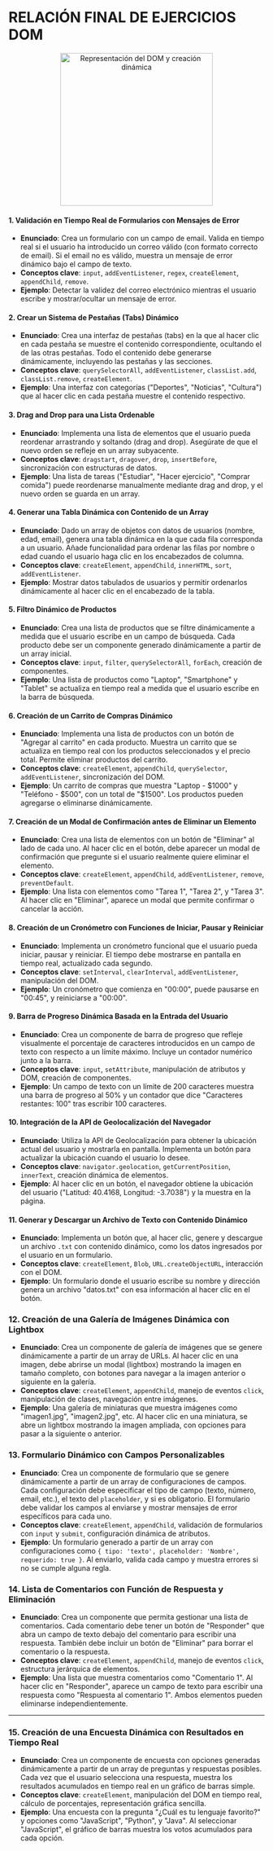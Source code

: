 # **RELACIÓN FINAL DE EJERCICIOS DOM**

<center>
  <img src="dom2.webp" alt="Representación del DOM y creación dinámica" width="300">
</center>

#### **1. Validación en Tiempo Real de Formularios con Mensajes de Error**

- **Enunciado**: Crea un formulario con un campo de email. Valida en tiempo real si el usuario ha introducido un correo válido (con formato correcto de email). Si el email no es válido, muestra un mensaje de error dinámico bajo el campo de texto.
- **Conceptos clave**: `input`, `addEventListener`, `regex`, `createElement`, `appendChild`, `remove`.
- **Ejemplo**: Detectar la validez del correo electrónico mientras el usuario escribe y mostrar/ocultar un mensaje de error.

#### **2. Crear un Sistema de Pestañas (Tabs) Dinámico**

- **Enunciado**: Crea una interfaz de pestañas (tabs) en la que al hacer clic en cada pestaña se muestre el contenido correspondiente, ocultando el de las otras pestañas. Todo el contenido debe generarse dinámicamente, incluyendo las pestañas y las secciones.
- **Conceptos clave**: `querySelectorAll`, `addEventListener`, `classList.add`, `classList.remove`, `createElement`.
- **Ejemplo**: Una interfaz con categorías ("Deportes", "Noticias", "Cultura") que al hacer clic en cada pestaña muestre el contenido respectivo.

#### **3. Drag and Drop para una Lista Ordenable**

- **Enunciado**: Implementa una lista de elementos que el usuario pueda reordenar arrastrando y soltando (drag and drop). Asegúrate de que el nuevo orden se refleje en un array subyacente.
- **Conceptos clave**: `dragstart`, `dragover`, `drop`, `insertBefore`, sincronización con estructuras de datos.
- **Ejemplo**: Una lista de tareas ("Estudiar", "Hacer ejercicio", "Comprar comida") puede reordenarse manualmente mediante drag and drop, y el nuevo orden se guarda en un array.

#### **4. Generar una Tabla Dinámica con Contenido de un Array**

- **Enunciado**: Dado un array de objetos con datos de usuarios (nombre, edad, email), genera una tabla dinámica en la que cada fila corresponda a un usuario. Añade funcionalidad para ordenar las filas por nombre o edad cuando el usuario haga clic en los encabezados de columna.
- **Conceptos clave**: `createElement`, `appendChild`, `innerHTML`, `sort`, `addEventListener`.
- **Ejemplo**: Mostrar datos tabulados de usuarios y permitir ordenarlos dinámicamente al hacer clic en el encabezado de la tabla.

#### **5. Filtro Dinámico de Productos**

- **Enunciado**: Crea una lista de productos que se filtre dinámicamente a medida que el usuario escribe en un campo de búsqueda. Cada producto debe ser un componente generado dinámicamente a partir de un array inicial.
- **Conceptos clave**: `input`, `filter`, `querySelectorAll`, `forEach`, creación de componentes.
- **Ejemplo**: Una lista de productos como "Laptop", "Smartphone" y "Tablet" se actualiza en tiempo real a medida que el usuario escribe en la barra de búsqueda.

#### **6. Creación de un Carrito de Compras Dinámico**

- **Enunciado**: Implementa una lista de productos con un botón de "Agregar al carrito" en cada producto. Muestra un carrito que se actualiza en tiempo real con los productos seleccionados y el precio total. Permite eliminar productos del carrito.
- **Conceptos clave**: `createElement`, `appendChild`, `querySelector`, `addEventListener`, sincronización del DOM.
- **Ejemplo**: Un carrito de compras que muestra "Laptop - $1000" y "Teléfono - $500", con un total de "$1500". Los productos pueden agregarse o eliminarse dinámicamente.

#### **7. Creación de un Modal de Confirmación antes de Eliminar un Elemento**

- **Enunciado**: Crea una lista de elementos con un botón de "Eliminar" al lado de cada uno. Al hacer clic en el botón, debe aparecer un modal de confirmación que pregunte si el usuario realmente quiere eliminar el elemento.
- **Conceptos clave**: `createElement`, `appendChild`, `addEventListener`, `remove`, `preventDefault`.
- **Ejemplo**: Una lista con elementos como "Tarea 1", "Tarea 2", y "Tarea 3". Al hacer clic en "Eliminar", aparece un modal que permite confirmar o cancelar la acción.

#### **8. Creación de un Cronómetro con Funciones de Iniciar, Pausar y Reiniciar**

- **Enunciado**: Implementa un cronómetro funcional que el usuario pueda iniciar, pausar y reiniciar. El tiempo debe mostrarse en pantalla en tiempo real, actualizado cada segundo.
- **Conceptos clave**: `setInterval`, `clearInterval`, `addEventListener`, manipulación del DOM.
- **Ejemplo**: Un cronómetro que comienza en "00:00", puede pausarse en "00:45", y reiniciarse a "00:00".

#### **9. Barra de Progreso Dinámica Basada en la Entrada del Usuario**

- **Enunciado**: Crea un componente de barra de progreso que refleje visualmente el porcentaje de caracteres introducidos en un campo de texto con respecto a un límite máximo. Incluye un contador numérico junto a la barra.
- **Conceptos clave**: `input`, `setAttribute`, manipulación de atributos y DOM, creación de componentes.
- **Ejemplo**: Un campo de texto con un límite de 200 caracteres muestra una barra de progreso al 50% y un contador que dice "Caracteres restantes: 100" tras escribir 100 caracteres.

#### **10. Integración de la API de Geolocalización del Navegador**

- **Enunciado**: Utiliza la API de Geolocalización para obtener la ubicación actual del usuario y mostrarla en pantalla. Implementa un botón para actualizar la ubicación cuando el usuario lo desee.
- **Conceptos clave**: `navigator.geolocation`, `getCurrentPosition`, `innerText`, creación dinámica de elementos.
- **Ejemplo**: Al hacer clic en un botón, el navegador obtiene la ubicación del usuario ("Latitud: 40.4168, Longitud: -3.7038") y la muestra en la página.

#### **11. Generar y Descargar un Archivo de Texto con Contenido Dinámico**

- **Enunciado**: Implementa un botón que, al hacer clic, genere y descargue un archivo `.txt` con contenido dinámico, como los datos ingresados por el usuario en un formulario.
- **Conceptos clave**: `createElement`, `Blob`, `URL.createObjectURL`, interacción con el DOM.
- **Ejemplo**: Un formulario donde el usuario escribe su nombre y dirección genera un archivo "datos.txt" con esa información al hacer clic en el botón.

### **12. Creación de una Galería de Imágenes Dinámica con Lightbox**

- **Enunciado**: Crea un componente de galería de imágenes que se genere dinámicamente a partir de un array de URLs. Al hacer clic en una imagen, debe abrirse un modal (lightbox) mostrando la imagen en tamaño completo, con botones para navegar a la imagen anterior o siguiente en la galería.
- **Conceptos clave**: `createElement`, `appendChild`, manejo de eventos `click`, manipulación de clases, navegación entre imágenes.
- **Ejemplo**: Una galería de miniaturas que muestra imágenes como "imagen1.jpg", "imagen2.jpg", etc. Al hacer clic en una miniatura, se abre un lightbox mostrando la imagen ampliada, con opciones para pasar a la siguiente o anterior.

### **13. Formulario Dinámico con Campos Personalizables**

- **Enunciado**: Crea un componente de formulario que se genere dinámicamente a partir de un array de configuraciones de campos. Cada configuración debe especificar el tipo de campo (texto, número, email, etc.), el texto del `placeholder`, y si es obligatorio. El formulario debe validar los campos al enviarse y mostrar mensajes de error específicos para cada uno.
- **Conceptos clave**: `createElement`, `appendChild`, validación de formularios con `input` y `submit`, configuración dinámica de atributos.
- **Ejemplo**: Un formulario generado a partir de un array con configuraciones como `{ tipo: 'texto', placeholder: 'Nombre', requerido: true }`. Al enviarlo, valida cada campo y muestra errores si no se cumple alguna regla.

### **14. Lista de Comentarios con Función de Respuesta y Eliminación**

- **Enunciado**: Crea un componente que permita gestionar una lista de comentarios. Cada comentario debe tener un botón de "Responder" que abra un campo de texto debajo del comentario para escribir una respuesta. También debe incluir un botón de "Eliminar" para borrar el comentario o la respuesta.
- **Conceptos clave**: `createElement`, `appendChild`, manejo de eventos `click`, estructura jerárquica de elementos.
- **Ejemplo**: Una lista que muestra comentarios como "Comentario 1". Al hacer clic en "Responder", aparece un campo de texto para escribir una respuesta como "Respuesta al comentario 1". Ambos elementos pueden eliminarse independientemente.

---

### **15. Creación de una Encuesta Dinámica con Resultados en Tiempo Real**

- **Enunciado**: Crea un componente de encuesta con opciones generadas dinámicamente a partir de un array de preguntas y respuestas posibles. Cada vez que el usuario selecciona una respuesta, muestra los resultados acumulados en tiempo real en un gráfico de barras simple.
- **Conceptos clave**: `createElement`, manipulación del DOM en tiempo real, cálculo de porcentajes, representación gráfica sencilla.
- **Ejemplo**: Una encuesta con la pregunta "¿Cuál es tu lenguaje favorito?" y opciones como "JavaScript", "Python", y "Java". Al seleccionar "JavaScript", el gráfico de barras muestra los votos acumulados para cada opción.
